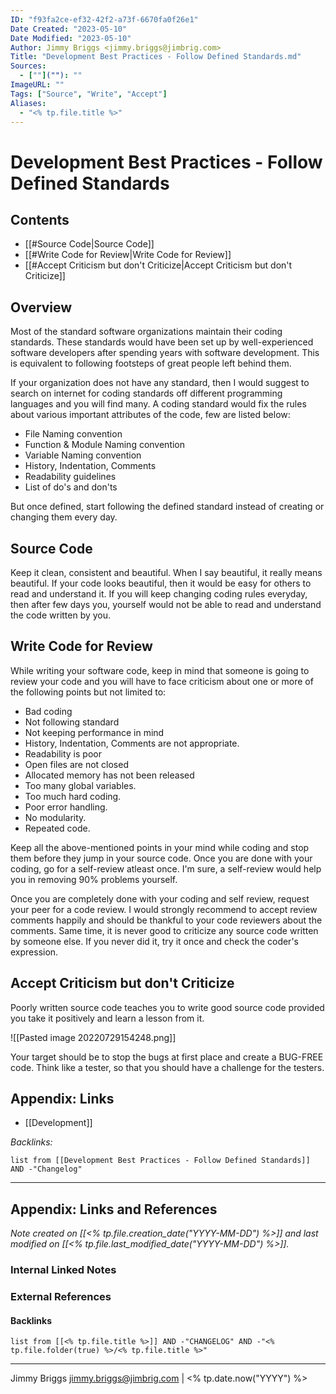 ```yaml
---
ID: "f93fa2ce-ef32-42f2-a73f-6670fa0f26e1"
Date Created: "2023-05-10"
Date Modified: "2023-05-10"
Author: Jimmy Briggs <jimmy.briggs@jimbrig.com>
Title: "Development Best Practices - Follow Defined Standards.md"
Sources: 
  - [""](""): ""
ImageURL: ""
Tags: ["Source", "Write", "Accept"]
Aliases:
  - "<% tp.file.title %>"
---
```



# Development Best Practices - Follow Defined Standards

## Contents

- [[#Source Code|Source Code]]
- [[#Write Code for Review|Write Code for Review]]
- [[#Accept Criticism but don't Criticize|Accept Criticism but don't Criticize]]


## Overview

Most of the standard software organizations maintain their coding standards. These standards would have been set up by well-experienced software developers after spending years with software development. This is equivalent to following footsteps of great people left behind them.

If your organization does not have any standard, then I would suggest to search on internet for coding standards off different programming languages and you will find many. A coding standard would fix the rules about various important attributes of the code, few are listed below:

-   File Naming convention
-   Function & Module Naming convention
-   Variable Naming convention
-   History, Indentation, Comments
-   Readability guidelines
-   List of do's and don'ts

But once defined, start following the defined standard instead of creating or changing them every day.

## Source Code

Keep it clean, consistent and beautiful. When I say beautiful, it really means beautiful. If your code looks beautiful, then it would be easy for others to read and understand it. If you will keep changing coding rules everyday, then after few days you, yourself would not be able to read and understand the code written by you.


## Write Code for Review

While writing your software code, keep in mind that someone is going to review your code and you will have to face criticism about one or more of the following points but not limited to:

-   Bad coding
-   Not following standard
-   Not keeping performance in mind
-   History, Indentation, Comments are not appropriate.
-   Readability is poor
-   Open files are not closed
-   Allocated memory has not been released
-   Too many global variables.
-   Too much hard coding.
-   Poor error handling.
-   No modularity.
-   Repeated code.

Keep all the above-mentioned points in your mind while coding and stop them before they jump in your source code. Once you are done with your coding, go for a self-review atleast once. I'm sure, a self-review would help you in removing 90% problems yourself.

Once you are completely done with your coding and self review, request your peer for a code review. I would strongly recommend to accept review comments happily and should be thankful to your code reviewers about the comments. Same time, it is never good to criticize any source code written by someone else. If you never did it, try it once and check the coder's expression.

## Accept Criticism but don't Criticize

Poorly written source code teaches you to write good source code provided you take it positively and learn a lesson from it.

![[Pasted image 20220729154248.png]]

Your target should be to stop the bugs at first place and create a BUG-FREE code. Think like a tester, so that you should have a challenge for the testers.

## Appendix: Links

- [[Development]]

*Backlinks:*

```dataview
list from [[Development Best Practices - Follow Defined Standards]] AND -"Changelog"
```

***

## Appendix: Links and References

*Note created on [[<% tp.file.creation_date("YYYY-MM-DD") %>]] and last modified on [[<% tp.file.last_modified_date("YYYY-MM-DD") %>]].*

### Internal Linked Notes

### External References

#### Backlinks

```dataview
list from [[<% tp.file.title %>]] AND -"CHANGELOG" AND -"<% tp.file.folder(true) %>/<% tp.file.title %>"
```


***

Jimmy Briggs <jimmy.briggs@jimbrig.com> | <% tp.date.now("YYYY") %>